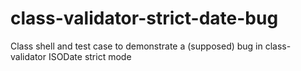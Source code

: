 # class-validator-strict-date-bug

Class shell and test case to demonstrate a (supposed) bug in class-validator ISODate strict mode
